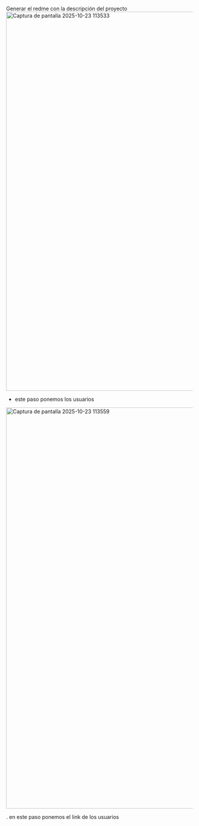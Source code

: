 Generar el redme con la descripción del proyecto
<img width="1919" height="1020" alt="Captura de pantalla 2025-10-23 113533" src="https://github.com/user-attachments/assets/a50a9c38-5a5e-474c-a4cf-4d00b4e5f43c" />


- este paso ponemos los usuarios 


<img width="1902" height="1079" alt="Captura de pantalla 2025-10-23 113559" src="https://github.com/user-attachments/assets/de598809-3819-46ed-9905-7300e9bee53b" />


. en este paso ponemos el link de los usuarios 

